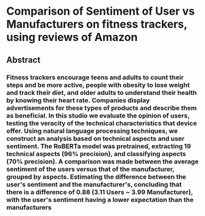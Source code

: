 # Comparison of Sentiment of User vs Manufacturers on fitness trackers, using reviews of Amazon

## Abstract

### Fitness trackers encourage teens and adults to count their steps and be more active, people with obesity to lose weight and track their diet, and older adults to understand their health by knowing their heart rate. Companies display advertisements for these types of products and describe them as beneficial. In this studio we evaluate the opinion of users, testing the veracity of the technical characteristics that device offer. Using natural language processing techniques, we construct an analysis based on technical aspects and user sentiment. The RoBERTa model was pretrained, extracting 19 technical aspects (96% precision), and classifying aspects (70% precision). A comparison was made between the average sentiment of the users versus that of the manufacturer, grouped by aspects. Estimating the difference between the user's sentiment and the manufacturer's, concluding that there is a difference of 0.88 (3.11 Users ~ 3.99 Manufacturer), with the user's sentiment having a lower expectation than the manufacturers

